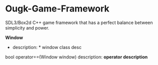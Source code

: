 # Ougk-Game-Framework
SDL3/Box2d C++ game framework that has a perfect balance between simplicity and power. 



 **Window**
 * description: *
window class desc

bool operator==(Window window)
 description: 
**operator description**
